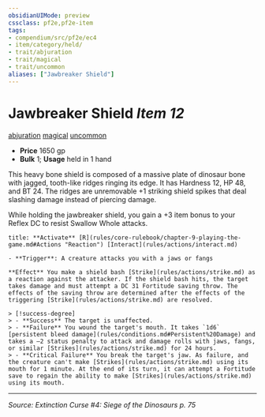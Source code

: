 ```yaml
---
obsidianUIMode: preview
cssclass: pf2e,pf2e-item
tags:
- compendium/src/pf2e/ec4
- item/category/held/
- trait/abjuration
- trait/magical
- trait/uncommon
aliases: ["Jawbreaker Shield"]
---
```

# Jawbreaker Shield *Item 12*  
[abjuration](abjuration.md "Abjuration School Trait")  [magical](magical.md "Magical Item Trait")  [uncommon](uncommon.md "Uncommon Rarity Trait")  

- **Price** 1650 gp
- **Bulk** 1; **Usage** held in 1 hand

This heavy bone shield is composed of a massive plate of dinosaur bone with jagged, tooth-like ridges ringing its edge. It has Hardness 12, HP 48, and BT 24. The ridges are unremovable +1 striking shield spikes that deal slashing damage instead of piercing damage.

While holding the jawbreaker shield, you gain a +3 item bonus to your Reflex DC to resist Swallow Whole attacks.

```ad-embed-ability
title: **Activate** [R](rules/core-rulebook/chapter-9-playing-the-game.md#Actions "Reaction") [Interact](rules/actions/interact.md)

- **Trigger**: A creature attacks you with a jaws or fangs

**Effect** You make a shield bash [Strike](rules/actions/strike.md) as a reaction against the attacker. If the shield bash hits, the target takes damage and must attempt a DC 31 Fortitude saving throw. The effects of the saving throw are determined after the effects of the triggering [Strike](rules/actions/strike.md) are resolved.

> [!success-degree] 
> - **Success** The target is unaffected.
> - **Failure** You wound the target's mouth. It takes `1d6` [persistent bleed damage](rules/conditions.md#Persistent%20Damage) and takes a –2 status penalty to attack and damage rolls with jaws, fangs, or similar [Strikes](rules/actions/strike.md) for 24 hours.
> - **Critical Failure** You break the target's jaw. As failure, and the creature can't make [Strikes](rules/actions/strike.md) using its mouth for 1 minute. At the end of its turn, it can attempt a Fortitude save to regain the ability to make [Strikes](rules/actions/strike.md) using its mouth.
```


---
*Source: Extinction Curse #4: Siege of the Dinosaurs p. 75*